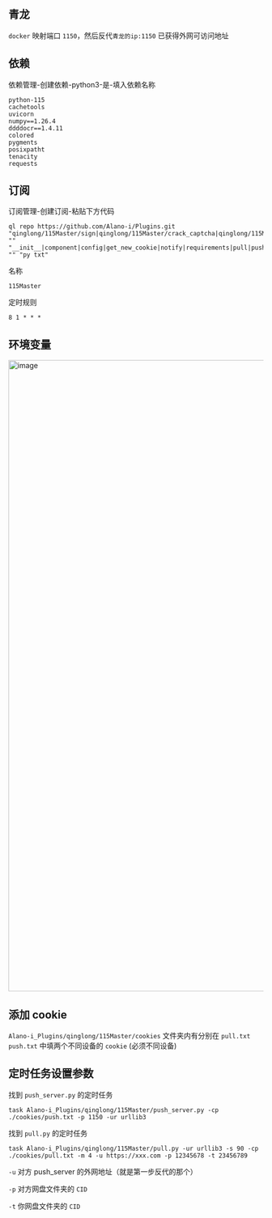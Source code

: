 ## 青龙
`docker` 映射端口 `1150`，然后反代`青龙的ip:1150` 已获得外网可访问地址
## 依赖
依赖管理-创建依赖-python3-是-填入依赖名称
```console
python-115
cachetools
uvicorn
numpy==1.26.4
ddddocr==1.4.11
colored
pygments
posixpatht
tenacity
requests
```

## 订阅
订阅管理-创建订阅-粘贴下方代码
```console
ql repo https://github.com/Alano-i/Plugins.git "qinglong/115Master/sign|qinglong/115Master/crack_captcha|qinglong/115Master/pull.py|qinglong/115Master/push_server" "" "__init__|component|config|get_new_cookie|notify|requirements|pull|push|del|pull_after" "" "py txt"
```
名称
```console
115Master
```
定时规则
```console
8 1 * * *
```

## 环境变量
<img width="1248"  alt="image" src="https://github.com/Alano-i/Plugins/assets/68833595/4a756bd8-65f0-4a6e-859b-ba8c970d387f">

## 添加 cookie
`Alano-i_Plugins/qinglong/115Master/cookies` 文件夹内有分别在 `pull.txt` `push.txt` 中填两个不同设备的 `cookie` (必须不同设备)

## 定时任务设置参数
找到 `push_server.py` 的定时任务
```console
task Alano-i_Plugins/qinglong/115Master/push_server.py -cp ./cookies/push.txt -p 1150 -ur urllib3
```

找到 `pull.py` 的定时任务
```console
task Alano-i_Plugins/qinglong/115Master/pull.py -ur urllib3 -s 90 -cp ./cookies/pull.txt -m 4 -u https://xxx.com -p 12345678 -t 23456789
```
`-u` 对方 push_server 的外网地址（就是第一步反代的那个）

`-p` 对方网盘文件夹的 `CID`

`-t` 你网盘文件夹的 `CID`













